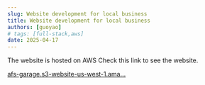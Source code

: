 ```yaml
---
slug: Website development for local business
title: Website development for local business
authors: [guoyao]
# tags: [full-stack,aws]
date: 2025-04-17
---
```



The website is hosted on AWS
Check this link to see the website.


[afs-garage.s3-website-us-west-1.ama…](http://afs-garage.s3-website-us-west-1.amazonaws.com)